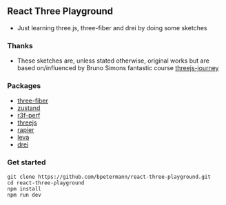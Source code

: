 ## React Three Playground

- Just learning three.js, three-fiber and drei by doing some sketches

### Thanks

- These sketches are, unless stated otherwise, original works but are based on/influenced by Bruno Simons fantastic course [threejs-journey ](https://threejs-journey.com/)

### Packages

- [three-fiber ](https://docs.pmnd.rs/react-three-fiber/getting-started/introduction)
- [zustand](https://github.com/pmndrs/zustand)
- [r3f-perf](https://www.npmjs.com/package/r3f-perf)
- [threejs](https://threejs.org/)
- [rapier](https://github.com/pmndrs/react-three-rapier)
- [leva](https://github.com/pmndrs/leva)
- [drei ](https://github.com/pmndrs/drei)


### Get started

```
git clone https://github.com/bpetermann/react-three-playground.git
cd react-three-playground
npm install
npm run dev
```
